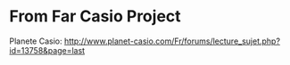 # From Far Casio Project
Planete Casio: http://www.planet-casio.com/Fr/forums/lecture_sujet.php?id=13758&page=last
